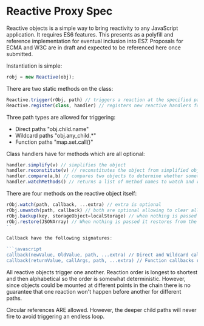 # Reactive Proxy Spec

Reactive objects is a simple way to bring reactivity to any JavaScript application. It requires ES6 features. This presents as a polyfill and reference implementation for eventual inclusion into ES7. Proposals for ECMA and W3C are in draft and expected to be referenced here once submitted.

Instantiation is simple:

```javascript
robj = new Reactive(obj);
```

There are two static methods on the class:

```javascript
Reactive.trigger(rObj, path) // triggers a reaction at the specified path
Reactive.register(class, handler) // registers new reactive handlers for a given class
```

Three path types are allowed for triggering:

- Direct paths "obj.child.name"
- Wildcard paths "obj.any_child.*"
- Function paths "map.set.call()"

Class handlers have for methods which are all optional:

```javascript
handler.simplify(v) // simplifies the object
handler.reconstitute(v) // reconstitutes the object from simplified object
handler.compare(a,b) // compares two objects to determine whether something has changed when replacing
handler.watchMethods() // returns a list of method names to watch and react to
```

There are four methods on the reactive object itself:

```javascript
rObj.watch(path, callback, ...extra) // extra is optional
rObj.unwatch(path, callback) // both are optional allowing to clear all watchers if nothing is passed
rObj.backup(key, storageObject=localStorage) // when nothing is passed the backup returns a flattened JSON array. When only key is passed it synchronizes to that key in localStorage. When a storage object is passed it synchronizes to the specified key using the storage setItem() and getItem() methods allowing for both transient and In all cases backup checkpoints to an internal backup.
rObj.restore(JSONArray) // When nothing is passed it restores from the internal checkpoint. 
``

Callback have the following signatures:

```javascript
callback(newValue, OldValue, path, ...extra) // Direct and Wildcard callbacks use this signature
callback(returnValue, callArgs, path, ...extra) // Function callbacks replace new and old with return value and call arguments.
```

All reactive objects trigger one another. Reaction order is longest to shortest and then alphabetical so the order is somewhat deterministic. However, since objects could be mounted at different points in the chain there is no guarantee that one reaction won't happen before another for different paths.

Circular references ARE allowed. However, the deeper child paths will never fire to avoid triggering an endless loop.
